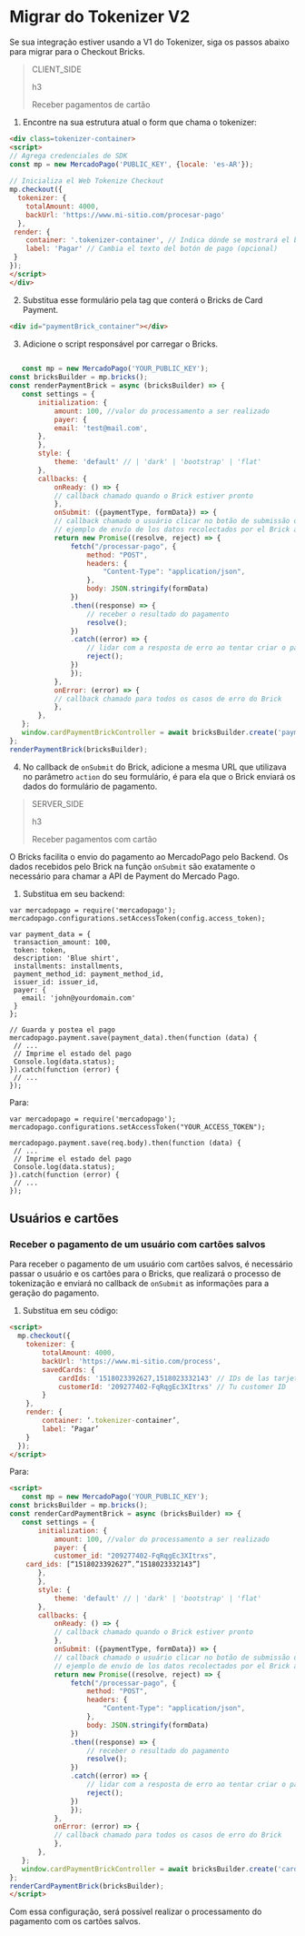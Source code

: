 # Migrar do Tokenizer V2

Se sua integração estiver usando a V1 do Tokenizer, siga os passos abaixo para migrar para o Checkout Bricks.

> CLIENT_SIDE
>
> h3
>
> Receber pagamentos de cartão

1. Encontre na sua estrutura atual o form que chama o tokenizer:

```HTML
<div class=tokenizer-container>
<script>
// Agrega credenciales de SDK 
const mp = new MercadoPago('PUBLIC_KEY', {locale: 'es-AR'});
 
// Inicializa el Web Tokenize Checkout
mp.checkout({
  tokenizer: {
    totalAmount: 4000,
    backUrl: 'https://www.mi-sitio.com/procesar-pago'
  },
 render: {
    container: '.tokenizer-container', // Indica dónde se mostrará el botón
    label: 'Pagar' // Cambia el texto del botón de pago (opcional)
 }
});
</script>
</div>
`````

2. Substitua esse formulário pela tag que conterá o Bricks de Card Payment.

```HTML
<div id="paymentBrick_container"></div>
````

3. Adicione o script responsável por carregar o Bricks.

```JavaScript
 
   const mp = new MercadoPago('YOUR_PUBLIC_KEY');
const bricksBuilder = mp.bricks();
const renderPaymentBrick = async (bricksBuilder) => {
   const settings = {
       initialization: {
           amount: 100, //valor do processamento a ser realizado
           payer: {
           email: 'test@mail.com',
       },
       },
       style: {
           theme: 'default' // | 'dark' | 'bootstrap' | 'flat'
       },
       callbacks: {
           onReady: () => {
           // callback chamado quando o Brick estiver pronto
           },
           onSubmit: ({paymentType, formData}) => {
           // callback chamado o usuário clicar no botão de submissão dos dados
           // ejemplo de envío de los datos recolectados por el Brick a su servidor
           return new Promise((resolve, reject) => {
               fetch("/processar-pago", {
                   method: "POST",
                   headers: {
                       "Content-Type": "application/json",
                   },
                   body: JSON.stringify(formData)
               })
               .then((response) => {
                   // receber o resultado do pagamento
                   resolve();
               })
               .catch((error) => {
                   // lidar com a resposta de erro ao tentar criar o pagamento
                   reject();
               })
               });
           },
           onError: (error) => {
           // callback chamado para todos os casos de erro do Brick
           },
       },
   };
   window.cardPaymentBrickController = await bricksBuilder.create('payment', 'paymentBrick_container', settings);
};
renderPaymentBrick(bricksBuilder);
````
4. No callback de `onSubmit` do Brick, adicione a mesma URL que utilizava no parâmetro `action` do seu formulário, é para ela que o Brick enviará os dados do formulário de pagamento.


> SERVER_SIDE
>
> h3
>
> Receber pagamentos com cartão

O Bricks facilita o envio do pagamento ao MercadoPago pelo Backend. Os dados recebidos pelo Brick na função `onSubmit` são exatamente o necessário para chamar a API de Payment do Mercado Pago. 

1. Substitua em seu backend:

```NodeJS
var mercadopago = require('mercadopago');
mercadopago.configurations.setAccessToken(config.access_token);
 
var payment_data = {
 transaction_amount: 100,
 token: token,
 description: 'Blue shirt',
 installments: installments,
 payment_method_id: payment_method_id,
 issuer_id: issuer_id,
 payer: {
   email: 'john@yourdomain.com'
 }
};
 
// Guarda y postea el pago
mercadopago.payment.save(payment_data).then(function (data) {
 // ...   
 // Imprime el estado del pago
 Console.log(data.status);
}).catch(function (error) {
 // ...
});
````
Para:

```NodeJS
var mercadopago = require('mercadopago');
mercadopago.configurations.setAccessToken("YOUR_ACCESS_TOKEN");
 
mercadopago.payment.save(req.body).then(function (data) {
 // ...   
 // Imprime el estado del pago
 Console.log(data.status);
}).catch(function (error) {
 // ...
});
````

## Usuários e cartões 

### Receber o pagamento de um usuário com cartões salvos

Para receber o pagamento de um usuário com cartões salvos, é necessário passar o usuário e os cartões para o Bricks, que realizará o processo de tokenização e enviará no callback de `onSubmit` as informações para a geração do pagamento.

1. Substitua em seu código: 

```HTML
<script>
  mp.checkout({
    tokenizer: {
        totalAmount: 4000,
        backUrl: 'https://www.mi-sitio.com/process',
        savedCards: {
            cardIds: '1518023392627,1518023332143' // IDs de las tarjetas
            customerId: '209277402-FqRqgEc3XItrxs' // Tu customer ID
        }
    },
    render: {
        container: ‘.tokenizer-container’,
        label: ‘Pagar’
    }
  });
</script>
````
Para:

```HTML
<script>
   const mp = new MercadoPago('YOUR_PUBLIC_KEY');
const bricksBuilder = mp.bricks();
const renderCardPaymentBrick = async (bricksBuilder) => {
   const settings = {
       initialization: {
           amount: 100, //valor do processamento a ser realizado
           payer: {
           customer_id: "209277402-FqRqgEc3XItrxs",
	card_ids: [“1518023392627”,”1518023332143”]
       },
       },
       style: {
           theme: 'default' // | 'dark' | 'bootstrap' | 'flat'
       },
       callbacks: {
           onReady: () => {
           // callback chamado quando o Brick estiver pronto
           },
           onSubmit: ({paymentType, formData}) => {
           // callback chamado o usuário clicar no botão de submissão dos dados
           // ejemplo de envío de los datos recolectados por el Brick a su servidor
           return new Promise((resolve, reject) => {
               fetch("/processar-pago", {
                   method: "POST",
                   headers: {
                       "Content-Type": "application/json",
                   },
                   body: JSON.stringify(formData)
               })
               .then((response) => {
                   // receber o resultado do pagamento
                   resolve();
               })
               .catch((error) => {
                   // lidar com a resposta de erro ao tentar criar o pagamento
                   reject();
               })
               });
           },
           onError: (error) => {
           // callback chamado para todos os casos de erro do Brick
           },
       },
   };
   window.cardPaymentBrickController = await bricksBuilder.create('cardPayment', 'cardPaymentBrick_container', settings);
};
renderCardPaymentBrick(bricksBuilder);
</script>
`````

Com essa configuração, será possível realizar o processamento do pagamento com os cartões salvos.

